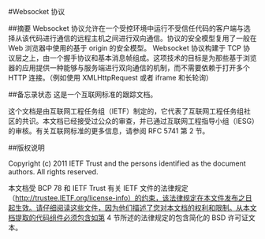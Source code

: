 #Websocket 协议

##摘要
Websocket 协议允许在一个受控环境中运行不受信任代码的客户端与选择从该代码进行通信的远程主机之间进行双向通信。协议的安全模型复用了一般在 Web 浏览器中使用的基于 origin 的安全模型。 Websocket 协议构建于 TCP 协议层之上，由一个握手协议和基本消息帧组成。这项技术的目标是为那些基于浏览器的应用提供一种能够与服务端进行双向通信的机制，而不需要依赖于打开多个 HTTP 连接。（例如使用 XMLHttpRequest 或者  iframe 和长轮询）

##备忘录状态
这是一个互联网标准的跟踪文档。

这个文档是由互联网工程任务组（IETF）制定的，它代表了互联网工程任务组社区的共识。本文档已经接受过公众的审查，并已通过互联网工程指导小组（IESG）的审核。有关互联网标准的更多信息，请参阅 RFC  5741 第 2 节。

##版权说明

Copyright (c) 2011 IETF Trust and the persons identified as the document authors. All rights reserved.

本文档受 BCP 78 和 IETF Trust 有关 IETF 文件的法律规定 （http://trustee.IETF.org/license-info）的约束，该法律规定在本文件发布之日起生效。请仔细阅读这些文件，因为他们描述了您对本文档的权利和限制。从本文档提取的代码组件必须包含如第 4 节所述的法律规定的包含简化的 BSD 许可证文本。